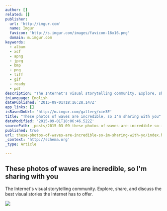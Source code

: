 ```yaml
---
author: []
related: []
publisher:
  url: 'http://imgur.com'
  name: Imgur
  favicon: 'http://s.imgur.com/images/favicon-16x16.png'
  domain: m.imgur.com
keywords:
  - album
  - xcf
  - apng
  - jpeg
  - bmp
  - png
  - tiff
  - gif
  - ready
  - pdf
description: "The Internet's visual storytelling community. Explore, share, and discuss the best visual stories the Internet has to offer."
inLanguage: English
datePublished: '2015-09-01T18:16:28.147Z'
app_links: []
isBasedOnUrl: 'http://m.imgur.com/gallery/xie3E'
title: "These photos of waves are incredible, so I'm sharing with you"
dateModified: '2015-09-01T18:06:46.522Z'
sourcePath: _posts/2015-03-09-these-photos-of-waves-are-incredible-so-im-sharing-with-yo.md
published: true
url: these-photos-of-waves-are-incredible-so-im-sharing-with-yo/index.html
_context: 'http://schema.org'
_type: Article

---
```

<article style=""><h1>These photos of waves are incredible, so I'm sharing with you</h1><p>The Internet's visual storytelling community. Explore, share, and discuss the best visual stories the Internet has to offer.</p><img src="http://i.imgur.com/Ut7oB51.jpg?fb" /></article>